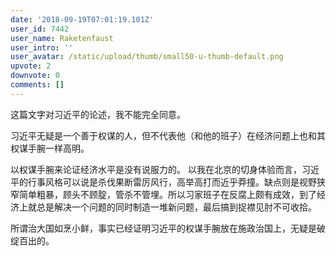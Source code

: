 ```yaml
---
date: '2018-09-19T07:01:19.101Z'
user_id: 7442
user_name: Raketenfaust
user_intro: ''
user_avatar: /static/upload/thumb/small50-u-thumb-default.png
upvote: 2
downvote: 0
comments: []
---
```


这篇文字对习近平的论述，我不能完全同意。

  

习近平无疑是一个善于权谋的人，但不代表他（和他的班子）在经济问题上也和其权谋手腕一样高明。

以权谋手腕来论证经济水平是没有说服力的。 以我在北京的切身体验而言，习近平的行事风格可以说是杀伐果断雷厉风行，高举高打而近乎莽撞。缺点则是视野狭窄简单粗暴，顾头不顾腚，管杀不管埋。所以习家班子在反腐上颇有成效，到了经济上就总是解决一个问题的同时制造一堆新问题，最后搞到捉襟见肘不可收拾。

  

所谓治大国如烹小鲜，事实已经证明习近平的权谋手腕放在施政治国上，无疑是破绽百出的。
